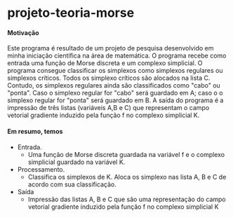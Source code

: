 # projeto-teoria-morse


 #### Motivação
 
Este programa é resultado de um projeto de pesquisa desenvolvido em minha iniciação científica na área de matemática. O programa recebe como entrada uma função de Morse discreta e um complexo simplicial. O programa consegue classificar os simplexos como simplexos regulares ou simplexos críticos. Todos os simplexo críticos são alocados na lista C. Contudo, os simplexos regulares ainda são classificados como "cabo" ou "ponta". Caso o simplexo regular for "cabo" será guardado em A; caso o o simplexo regular for "ponta" será guardado em B. A saída do programa é a impressão de três listas (variáveis A,B e C) que representam o campo vetorial gradiente induzido pela função f no complexo simplicial K.

 #### Em resumo, temos
 - Entrada.
      - Uma função de Morse discreta guardada na variável f e o complexo simplicial guardado na variável K.
 - Processamento.
      - Classifica os simplexos de K. Aloca os simplexo nas lista A, B e C de acordo com sua classificação. 
 - Saída
      - Impressão das listas A, B e C que são uma representação do campo vetorial gradiente induzido pela função f no complexo simplicial K
